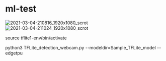 # ml-test
![2021-03-04-210816_1920x1080_scrot](https://user-images.githubusercontent.com/444888/110067034-058d9880-7d30-11eb-9fe6-80a194b4b5f7.png)
![2021-03-04-211024_1920x1080_scrot](https://user-images.githubusercontent.com/444888/110067040-0b837980-7d30-11eb-8ac4-872424e8bc7f.png)


source tflite1-env/bin/activate 

python3 TFLite_detection_webcam.py --modeldir=Sample_TFLite_model --edgetpu

